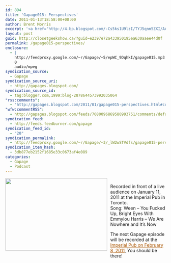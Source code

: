 ```yaml
---
id: 894
title: 'Gapage015: Perspectives'
date: 2011-01-13T18:58:00+00:00
author: Brent Morris
excerpt: '<a href="http://4.bp.blogspot.com/-Cs5ks1U9lzI/TYJ5qnn5ZXI/AAAAAAAAAkc/2Vh90f1ERqs/s1600/GapageCrew.jpg"><img alt="" border="0" src="http://4.bp.blogspot.com/-Cs5ks1U9lzI/TYJ5qnn5ZXI/AAAAAAAAAkc/2Vh90f1ERqs/s320/GapageCrew.jpg"></a><br>Recorded in front of a live audience on January 11, 2011 at the Imperial Pub in Toronto. <br>Song: Ween - You Fucked Up, Bright Eyes With Emmylou Harris - We Are Nowhere and It&rsquo;s Now<br><br>The next Gapage episode will be recorded at the <a href="http://www.facebook.com/event.php?eid=155740317780457">Imperial Pub on February 8, 2011</a>, You should be there!<img src="http://feeds.feedburner.com/~r/Gapage/~4/_lW2wSTVdfs" height="1" width="1" alt="">'
layout: post
guid: http://closetgeekshow.ca/?guid=e2397e72a433950195ea630aaee44d0f
permalink: /gapage015-perspectives/
enclosure:
  - |
    http://feedproxy.google.com/~r/Gapage/~5/epWC_9DqhkI/gapage015.mp3
    0
    audio/mpeg
syndication_source:
  - Gapage
syndication_source_uri:
  - http://gapages.blogspot.com/
syndication_source_id:
  - tag:blogger.com,1999:blog-2878644573992035064
"rss:comments":
  - 'http://gapages.blogspot.com/2011/01/gapage015-perspectives.html#comment-form'
"wfw:commentRSS":
  - http://gapages.blogspot.com/feeds/7080096869580993751/comments/default
syndication_feed:
  - http://feeds.feedburner.com/gapage
syndication_feed_id:
  - "20"
syndication_permalink:
  - http://feedproxy.google.com/~r/Gapage/~3/_lW2wSTVdfs/gapage015-perspectives.html
syndication_item_hash:
  - 3db877eb2152f1685e33c0673af4e089
categories:
  - Gapage
  - Podcast
---
```

<a href="http://4.bp.blogspot.com/-Cs5ks1U9lzI/TYJ5qnn5ZXI/AAAAAAAAAkc/2Vh90f1ERqs/s1600/GapageCrew.jpg" onblur="try {parent.deselectBloggerImageGracefully();} catch(e) {}"><img alt="" border="0" src="http://4.bp.blogspot.com/-Cs5ks1U9lzI/TYJ5qnn5ZXI/AAAAAAAAAkc/2Vh90f1ERqs/s320/GapageCrew.jpg" id="BLOGGER_PHOTO_ID_5585160260990625138" style="cursor: hand; cursor: pointer; float: left; height: 227px; margin: 0 10px 10px 0; width: 320px;" /></a>  
Recorded in front of a live audience on January 11, 2011 at the Imperial Pub in Toronto.  
Song: Ween &#8211; You Fucked Up, Bright Eyes With Emmylou Harris &#8211; We Are Nowhere and It’s Now

The next Gapage episode will be recorded at the <a href="http://www.facebook.com/event.php?eid=155740317780457" style="color: #aa5500; outline-color: initial; outline-style: initial; outline-width: 0px;">Imperial Pub on February 8, 2011</a>, You should be there!<img src="http://feeds.feedburner.com/~r/Gapage/~4/_lW2wSTVdfs" height="1" width="1" alt="" />